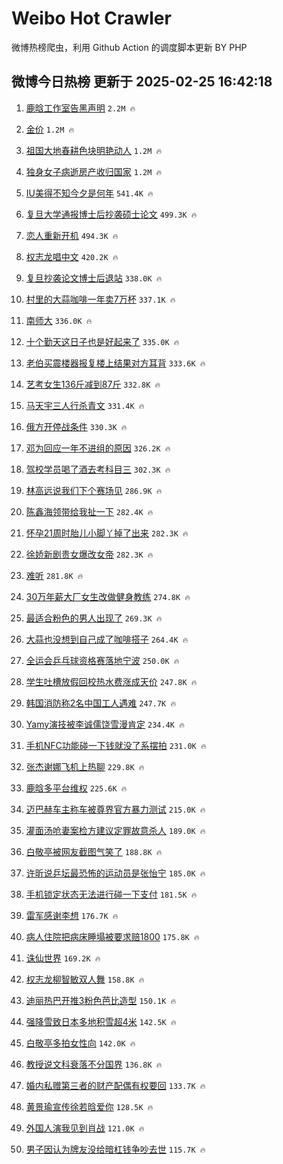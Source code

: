 # Weibo Hot Crawler 



微博热榜爬虫，利用 Github Action 的调度脚本更新 BY PHP 


## 微博今日热榜 更新于 2025-02-25 16:42:18 
1. [鹿晗工作室告黑声明](https://s.weibo.com/weibo?q=%23%E9%B9%BF%E6%99%97%E5%B7%A5%E4%BD%9C%E5%AE%A4%E5%91%8A%E9%BB%91%E5%A3%B0%E6%98%8E%23&t=31&band_rank=1&Refer=top) `2.2M 🔥` 

1. [金价](https://s.weibo.com/weibo?q=%E9%87%91%E4%BB%B7&t=31&band_rank=2&Refer=top) `1.2M 🔥` 

1. [祖国大地春耕色块明艳动人](https://s.weibo.com/weibo?q=%23%E7%A5%96%E5%9B%BD%E5%A4%A7%E5%9C%B0%E6%98%A5%E8%80%95%E8%89%B2%E5%9D%97%E6%98%8E%E8%89%B3%E5%8A%A8%E4%BA%BA%23&t=31&band_rank=3&Refer=top) `1.2M 🔥` 

1. [独身女子病逝房产收归国家](https://s.weibo.com/weibo?q=%23%E7%8B%AC%E8%BA%AB%E5%A5%B3%E5%AD%90%E7%97%85%E9%80%9D%E6%88%BF%E4%BA%A7%E6%94%B6%E5%BD%92%E5%9B%BD%E5%AE%B6%23&t=31&band_rank=4&Refer=top) `1.2M 🔥` 

1. [IU美得不知今夕是何年](https://s.weibo.com/weibo?q=IU%E7%BE%8E%E5%BE%97%E4%B8%8D%E7%9F%A5%E4%BB%8A%E5%A4%95%E6%98%AF%E4%BD%95%E5%B9%B4&t=31&band_rank=5&Refer=top) `541.4K 🔥` 

1. [复旦大学通报博士后抄袭硕士论文](https://s.weibo.com/weibo?q=%23%E5%A4%8D%E6%97%A6%E5%A4%A7%E5%AD%A6%E9%80%9A%E6%8A%A5%E5%8D%9A%E5%A3%AB%E5%90%8E%E6%8A%84%E8%A2%AD%E7%A1%95%E5%A3%AB%E8%AE%BA%E6%96%87%23&t=31&band_rank=6&Refer=top) `499.3K 🔥` 

1. [恋人重新开机](https://s.weibo.com/weibo?q=%23%E6%81%8B%E4%BA%BA%E9%87%8D%E6%96%B0%E5%BC%80%E6%9C%BA%23&t=31&band_rank=7&Refer=top) `494.3K 🔥` 

1. [权志龙唱中文](https://s.weibo.com/weibo?q=%23%E6%9D%83%E5%BF%97%E9%BE%99%E5%94%B1%E4%B8%AD%E6%96%87%23&t=31&band_rank=8&Refer=top) `420.2K 🔥` 

1. [复旦抄袭论文博士后退站](https://s.weibo.com/weibo?q=%23%E5%A4%8D%E6%97%A6%E6%8A%84%E8%A2%AD%E8%AE%BA%E6%96%87%E5%8D%9A%E5%A3%AB%E5%90%8E%E9%80%80%E7%AB%99%23&t=31&band_rank=9&Refer=top) `338.0K 🔥` 

1. [村里的大蒜咖啡一年卖7万杯](https://s.weibo.com/weibo?q=%23%E6%9D%91%E9%87%8C%E7%9A%84%E5%A4%A7%E8%92%9C%E5%92%96%E5%95%A1%E4%B8%80%E5%B9%B4%E5%8D%967%E4%B8%87%E6%9D%AF%23&t=31&band_rank=10&Refer=top) `337.1K 🔥` 

1. [南师大](https://s.weibo.com/weibo?q=%E5%8D%97%E5%B8%88%E5%A4%A7&t=31&band_rank=11&Refer=top) `336.0K 🔥` 

1. [十个勤天这日子也是好起来了](https://s.weibo.com/weibo?q=%23%E5%8D%81%E4%B8%AA%E5%8B%A4%E5%A4%A9%E8%BF%99%E6%97%A5%E5%AD%90%E4%B9%9F%E6%98%AF%E5%A5%BD%E8%B5%B7%E6%9D%A5%E4%BA%86%23&t=31&band_rank=12&Refer=top) `335.0K 🔥` 

1. [老伯买震楼器报复楼上结果对方耳背](https://s.weibo.com/weibo?q=%23%E8%80%81%E4%BC%AF%E4%B9%B0%E9%9C%87%E6%A5%BC%E5%99%A8%E6%8A%A5%E5%A4%8D%E6%A5%BC%E4%B8%8A%E7%BB%93%E6%9E%9C%E5%AF%B9%E6%96%B9%E8%80%B3%E8%83%8C%23&t=31&band_rank=13&Refer=top) `333.6K 🔥` 

1. [艺考女生136斤减到87斤](https://s.weibo.com/weibo?q=%23%E8%89%BA%E8%80%83%E5%A5%B3%E7%94%9F136%E6%96%A4%E5%87%8F%E5%88%B087%E6%96%A4%23&t=31&band_rank=14&Refer=top) `332.8K 🔥` 

1. [马天宇三人行杀青文](https://s.weibo.com/weibo?q=%23%E9%A9%AC%E5%A4%A9%E5%AE%87%E4%B8%89%E4%BA%BA%E8%A1%8C%E6%9D%80%E9%9D%92%E6%96%87%23&t=31&band_rank=15&Refer=top) `331.4K 🔥` 

1. [俄方开停战条件](https://s.weibo.com/weibo?q=%23%E4%BF%84%E6%96%B9%E5%BC%80%E5%81%9C%E6%88%98%E6%9D%A1%E4%BB%B6%23&t=31&band_rank=16&Refer=top) `330.3K 🔥` 

1. [邓为回应一年不进组的原因](https://s.weibo.com/weibo?q=%23%E9%82%93%E4%B8%BA%E5%9B%9E%E5%BA%94%E4%B8%80%E5%B9%B4%E4%B8%8D%E8%BF%9B%E7%BB%84%E7%9A%84%E5%8E%9F%E5%9B%A0%23&t=31&band_rank=17&Refer=top) `326.2K 🔥` 

1. [驾校学员喝了酒去考科目三](https://s.weibo.com/weibo?q=%23%E9%A9%BE%E6%A0%A1%E5%AD%A6%E5%91%98%E5%96%9D%E4%BA%86%E9%85%92%E5%8E%BB%E8%80%83%E7%A7%91%E7%9B%AE%E4%B8%89%23&t=31&band_rank=18&Refer=top) `302.3K 🔥` 

1. [林高远说我们下个赛场见](https://s.weibo.com/weibo?q=%E6%9E%97%E9%AB%98%E8%BF%9C%E8%AF%B4%E6%88%91%E4%BB%AC%E4%B8%8B%E4%B8%AA%E8%B5%9B%E5%9C%BA%E8%A7%81&t=31&band_rank=19&Refer=top) `286.9K 🔥` 

1. [陈鑫海领带给我扯一下](https://s.weibo.com/weibo?q=%E9%99%88%E9%91%AB%E6%B5%B7%E9%A2%86%E5%B8%A6%E7%BB%99%E6%88%91%E6%89%AF%E4%B8%80%E4%B8%8B&t=31&band_rank=20&Refer=top) `282.4K 🔥` 

1. [怀孕21周时胎儿小脚丫掉了出来](https://s.weibo.com/weibo?q=%23%E6%80%80%E5%AD%9521%E5%91%A8%E6%97%B6%E8%83%8E%E5%84%BF%E5%B0%8F%E8%84%9A%E4%B8%AB%E6%8E%89%E4%BA%86%E5%87%BA%E6%9D%A5%23&t=31&band_rank=21&Refer=top) `282.3K 🔥` 

1. [徐娇新剧贵女爆改女帝](https://s.weibo.com/weibo?q=%E5%BE%90%E5%A8%87%E6%96%B0%E5%89%A7%E8%B4%B5%E5%A5%B3%E7%88%86%E6%94%B9%E5%A5%B3%E5%B8%9D&t=31&band_rank=22&Refer=top) `282.3K 🔥` 

1. [难听](https://s.weibo.com/weibo?q=%E9%9A%BE%E5%90%AC&t=31&band_rank=23&Refer=top) `281.8K 🔥` 

1. [30万年薪大厂女生改做健身教练](https://s.weibo.com/weibo?q=%2330%E4%B8%87%E5%B9%B4%E8%96%AA%E5%A4%A7%E5%8E%82%E5%A5%B3%E7%94%9F%E6%94%B9%E5%81%9A%E5%81%A5%E8%BA%AB%E6%95%99%E7%BB%83%23&t=31&band_rank=24&Refer=top) `274.8K 🔥` 

1. [最适合粉色的男人出现了](https://s.weibo.com/weibo?q=%23%E6%9C%80%E9%80%82%E5%90%88%E7%B2%89%E8%89%B2%E7%9A%84%E7%94%B7%E4%BA%BA%E5%87%BA%E7%8E%B0%E4%BA%86%23&t=31&band_rank=25&Refer=top) `269.3K 🔥` 

1. [大蒜也没想到自己成了咖啡搭子](https://s.weibo.com/weibo?q=%23%E5%A4%A7%E8%92%9C%E4%B9%9F%E6%B2%A1%E6%83%B3%E5%88%B0%E8%87%AA%E5%B7%B1%E6%88%90%E4%BA%86%E5%92%96%E5%95%A1%E6%90%AD%E5%AD%90%23&t=31&band_rank=26&Refer=top) `264.4K 🔥` 

1. [全运会乒乓球资格赛落地宁波](https://s.weibo.com/weibo?q=%23%E5%85%A8%E8%BF%90%E4%BC%9A%E4%B9%92%E4%B9%93%E7%90%83%E8%B5%84%E6%A0%BC%E8%B5%9B%E8%90%BD%E5%9C%B0%E5%AE%81%E6%B3%A2%23&t=31&band_rank=27&Refer=top) `250.0K 🔥` 

1. [学生吐槽放假回校热水费涨成天价](https://s.weibo.com/weibo?q=%23%E5%AD%A6%E7%94%9F%E5%90%90%E6%A7%BD%E6%94%BE%E5%81%87%E5%9B%9E%E6%A0%A1%E7%83%AD%E6%B0%B4%E8%B4%B9%E6%B6%A8%E6%88%90%E5%A4%A9%E4%BB%B7%23&t=31&band_rank=28&Refer=top) `247.8K 🔥` 

1. [韩国消防称2名中国工人遇难](https://s.weibo.com/weibo?q=%23%E9%9F%A9%E5%9B%BD%E6%B6%88%E9%98%B2%E7%A7%B02%E5%90%8D%E4%B8%AD%E5%9B%BD%E5%B7%A5%E4%BA%BA%E9%81%87%E9%9A%BE%23&t=31&band_rank=29&Refer=top) `247.7K 🔥` 

1. [Yamy演技被李诚儒饶雪漫肯定](https://s.weibo.com/weibo?q=Yamy%E6%BC%94%E6%8A%80%E8%A2%AB%E6%9D%8E%E8%AF%9A%E5%84%92%E9%A5%B6%E9%9B%AA%E6%BC%AB%E8%82%AF%E5%AE%9A&t=31&band_rank=30&Refer=top) `234.4K 🔥` 

1. [手机NFC功能碰一下钱就没了系摆拍](https://s.weibo.com/weibo?q=%23%E6%89%8B%E6%9C%BANFC%E5%8A%9F%E8%83%BD%E7%A2%B0%E4%B8%80%E4%B8%8B%E9%92%B1%E5%B0%B1%E6%B2%A1%E4%BA%86%E7%B3%BB%E6%91%86%E6%8B%8D%23&t=31&band_rank=31&Refer=top) `231.0K 🔥` 

1. [张杰谢娜飞机上热聊](https://s.weibo.com/weibo?q=%23%E5%BC%A0%E6%9D%B0%E8%B0%A2%E5%A8%9C%E9%A3%9E%E6%9C%BA%E4%B8%8A%E7%83%AD%E8%81%8A%23&t=31&band_rank=32&Refer=top) `229.8K 🔥` 

1. [鹿晗多平台维权](https://s.weibo.com/weibo?q=%23%E9%B9%BF%E6%99%97%E5%A4%9A%E5%B9%B3%E5%8F%B0%E7%BB%B4%E6%9D%83%23&t=31&band_rank=33&Refer=top) `225.6K 🔥` 

1. [迈巴赫车主称车被尊界官方暴力测试](https://s.weibo.com/weibo?q=%23%E8%BF%88%E5%B7%B4%E8%B5%AB%E8%BD%A6%E4%B8%BB%E7%A7%B0%E8%BD%A6%E8%A2%AB%E5%B0%8A%E7%95%8C%E5%AE%98%E6%96%B9%E6%9A%B4%E5%8A%9B%E6%B5%8B%E8%AF%95%23&t=31&band_rank=34&Refer=top) `215.0K 🔥` 

1. [灌面汤呛妻案检方建议定罪故意杀人](https://s.weibo.com/weibo?q=%E7%81%8C%E9%9D%A2%E6%B1%A4%E5%91%9B%E5%A6%BB%E6%A1%88%E6%A3%80%E6%96%B9%E5%BB%BA%E8%AE%AE%E5%AE%9A%E7%BD%AA%E6%95%85%E6%84%8F%E6%9D%80%E4%BA%BA&t=31&band_rank=35&Refer=top) `189.0K 🔥` 

1. [白敬亭被网友截图气笑了](https://s.weibo.com/weibo?q=%E7%99%BD%E6%95%AC%E4%BA%AD%E8%A2%AB%E7%BD%91%E5%8F%8B%E6%88%AA%E5%9B%BE%E6%B0%94%E7%AC%91%E4%BA%86&t=31&band_rank=36&Refer=top) `188.8K 🔥` 

1. [许昕说乒坛最恐怖的运动员是张怡宁](https://s.weibo.com/weibo?q=%23%E8%AE%B8%E6%98%95%E8%AF%B4%E4%B9%92%E5%9D%9B%E6%9C%80%E6%81%90%E6%80%96%E7%9A%84%E8%BF%90%E5%8A%A8%E5%91%98%E6%98%AF%E5%BC%A0%E6%80%A1%E5%AE%81%23&t=31&band_rank=37&Refer=top) `185.0K 🔥` 

1. [手机锁定状态无法进行碰一下支付](https://s.weibo.com/weibo?q=%23%E6%89%8B%E6%9C%BA%E9%94%81%E5%AE%9A%E7%8A%B6%E6%80%81%E6%97%A0%E6%B3%95%E8%BF%9B%E8%A1%8C%E7%A2%B0%E4%B8%80%E4%B8%8B%E6%94%AF%E4%BB%98%23&t=31&band_rank=38&Refer=top) `181.5K 🔥` 

1. [雷军感谢李想](https://s.weibo.com/weibo?q=%23%E9%9B%B7%E5%86%9B%E6%84%9F%E8%B0%A2%E6%9D%8E%E6%83%B3%23&t=31&band_rank=39&Refer=top) `176.7K 🔥` 

1. [病人住院把病床睡塌被要求赔1800](https://s.weibo.com/weibo?q=%23%E7%97%85%E4%BA%BA%E4%BD%8F%E9%99%A2%E6%8A%8A%E7%97%85%E5%BA%8A%E7%9D%A1%E5%A1%8C%E8%A2%AB%E8%A6%81%E6%B1%82%E8%B5%941800%23&t=31&band_rank=40&Refer=top) `175.8K 🔥` 

1. [诛仙世界](https://s.weibo.com/weibo?q=%E8%AF%9B%E4%BB%99%E4%B8%96%E7%95%8C&t=31&band_rank=41&Refer=top) `169.2K 🔥` 

1. [权志龙柳智敏双人舞](https://s.weibo.com/weibo?q=%23%E6%9D%83%E5%BF%97%E9%BE%99%E6%9F%B3%E6%99%BA%E6%95%8F%E5%8F%8C%E4%BA%BA%E8%88%9E%23&t=31&band_rank=42&Refer=top) `158.8K 🔥` 

1. [迪丽热巴开推3粉色芭比造型](https://s.weibo.com/weibo?q=%23%E8%BF%AA%E4%B8%BD%E7%83%AD%E5%B7%B4%E5%BC%80%E6%8E%A83%E7%B2%89%E8%89%B2%E8%8A%AD%E6%AF%94%E9%80%A0%E5%9E%8B%23&t=31&band_rank=43&Refer=top) `150.1K 🔥` 

1. [强降雪致日本多地积雪超4米](https://s.weibo.com/weibo?q=%23%E5%BC%BA%E9%99%8D%E9%9B%AA%E8%87%B4%E6%97%A5%E6%9C%AC%E5%A4%9A%E5%9C%B0%E7%A7%AF%E9%9B%AA%E8%B6%854%E7%B1%B3%23&t=31&band_rank=44&Refer=top) `142.5K 🔥` 

1. [白敬亭多拍女性向](https://s.weibo.com/weibo?q=%23%E7%99%BD%E6%95%AC%E4%BA%AD%E5%A4%9A%E6%8B%8D%E5%A5%B3%E6%80%A7%E5%90%91%23&t=31&band_rank=45&Refer=top) `142.0K 🔥` 

1. [教授说文科衰落不分国界](https://s.weibo.com/weibo?q=%E6%95%99%E6%8E%88%E8%AF%B4%E6%96%87%E7%A7%91%E8%A1%B0%E8%90%BD%E4%B8%8D%E5%88%86%E5%9B%BD%E7%95%8C&t=31&band_rank=46&Refer=top) `136.8K 🔥` 

1. [婚内私赠第三者的财产配偶有权要回](https://s.weibo.com/weibo?q=%23%E5%A9%9A%E5%86%85%E7%A7%81%E8%B5%A0%E7%AC%AC%E4%B8%89%E8%80%85%E7%9A%84%E8%B4%A2%E4%BA%A7%E9%85%8D%E5%81%B6%E6%9C%89%E6%9D%83%E8%A6%81%E5%9B%9E%23&t=31&band_rank=47&Refer=top) `133.7K 🔥` 

1. [黄景瑜宣传徐若晗爱你](https://s.weibo.com/weibo?q=%23%E9%BB%84%E6%99%AF%E7%91%9C%E5%AE%A3%E4%BC%A0%E5%BE%90%E8%8B%A5%E6%99%97%E7%88%B1%E4%BD%A0%23&t=31&band_rank=48&Refer=top) `128.5K 🔥` 

1. [外国人演我见到肖战](https://s.weibo.com/weibo?q=%23%E5%A4%96%E5%9B%BD%E4%BA%BA%E6%BC%94%E6%88%91%E8%A7%81%E5%88%B0%E8%82%96%E6%88%98%23&t=31&band_rank=49&Refer=top) `121.0K 🔥` 

1. [男子因认为牌友没给暗杠钱争吵去世](https://s.weibo.com/weibo?q=%23%E7%94%B7%E5%AD%90%E5%9B%A0%E8%AE%A4%E4%B8%BA%E7%89%8C%E5%8F%8B%E6%B2%A1%E7%BB%99%E6%9A%97%E6%9D%A0%E9%92%B1%E4%BA%89%E5%90%B5%E5%8E%BB%E4%B8%96%23&t=31&band_rank=50&Refer=top) `115.7K 🔥` 

